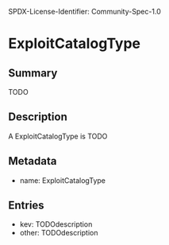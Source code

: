 SPDX-License-Identifier: Community-Spec-1.0

# ExploitCatalogType

## Summary

TODO

## Description

A ExploitCatalogType is TODO

## Metadata

- name: ExploitCatalogType

## Entries

- kev: TODOdescription
- other: TODOdescription

